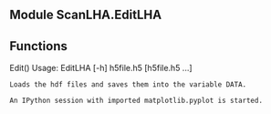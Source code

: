 Module ScanLHA.EditLHA
----------------------

Functions
---------
Edit()
    Usage: EditLHA [-h] h5file.h5 [h5file.h5 ...]

    Loads the hdf files and saves them into the variable DATA.

    An IPython session with imported matplotlib.pyplot is started.
